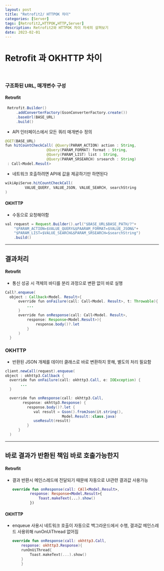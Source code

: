 ```yaml
---
layout: post
title: "Retrofit2/ HTTPOK 차이"
categories: [Server]
tags: [Retrofit2,HTTPOK,HTTP,Server]
description: Retrofit2와 HTTPOK 차이 자세히 살펴보기 
date: 2023-02-01
---
```


# Retrofit 과 OKHTTP 차이
<br>

### 구조화된 URL, 매개변수 구성
#### Retrofit

   ```java
    Retrofit.Builder()
        .addConverterFactory(GsonConverterFactory.create())
        .baseUrl(BASE_URL)
        .build()
   ```
   - API 인터페이스에서 모든 쿼리 매개변수 정의
   ```java
   @GET(BASE_URL)
   fun hitCountCheckCall( @Query(PARAM_ACTION) action : String,
                      @Query(PARAM_FORMAT) format : String,
                      @Query(PARAM_LIST) list : String,
                      @Query(PARAM_SRSEARCH) srsearch : String)
    : Call<Model.Result>
   ```
   - 네트워크 호출하려면 API에 값을 제공하기만 하면된다
   ```java
   wikiApiServe.hitCountCheckCall(
            VALUE_QUERY, VALUE_JSON, VALUE_SEARCH, searchString
   )
   ```

#### OKHTTP
- 수동으로 요청해야함
```java
val request = Request.Builder().url("$BASE_URL$BASE_PATH/?"+
    "$PARAM_ACTION=$VALUE_QUERY&$PAARAM_FORMAT=$VALUE_JSON&"+
    "$PARAM_LIST=$VALUE_SEARCH&$PARAM_SRSEARCH=$searchString")
    .build()
```
- - -

## 결과처리
#### Retrofit
 - 통신 성공 시 객체의 바디를 분리 과정으로 변환 없이 바로 실행
  ```java
  Call?.enqueue(
    object : Callback<Model. Result>{
        override fun onFailure(call: Call<Model. Result>, t: Throwable){
            ...
        }
        override fun onResponse(call: Call<Model. Result>,
            response: Response<Model.Result>){
                response.body()?.let 
            }
        )
    }
  ```

### OKHTTP
 - 반환된 JSON 개체를 데이터 클래스로 바로 변환하지 못해, 별도의 처리 필요함
  ```java
  client.newCall(request).enqueue(
  object : okhttp3.Callback {
    override fun onFailure(call: okhttp3.Call, e: IOException) {
         ...
    }

    override fun onResponse(call: okhttp3.Call, 
          response: okhttp3.Response) {
            response.body()?.let { 
               val result = Gson().fromJson(it.string(), 
                            Model.Result::class.java)
               useResult(result) 
            }
        }
    )
  ```
  - - - 

## 바로 결과가 반환된 책임 바로 호출가능한지
#### Retrofit
 - 결과 반환시 메인스레드에 전달되기 때문에 자동으로 UI관련 결과값 사용가능
    ```kotlin
    override fun onResponse(call: CAll<Model.Result>,
            response: Response<Model.Result>{
                Toast.makeText(...).show()
            })
    ```

#### OKHTTP
 - enqueue 사용시 네트워크 호출이 자동으로 백그라운드에서 수행, 결과값 메인스레드 사용위해 runOnUiThread 없어짐
    ```kotlin
    override fun onResponse(call: okhttp3.Call,
        response: okhttp3.Response){
        runOnUiThread{
            Toast.makeText(...).show()
        }
        }
    ```

